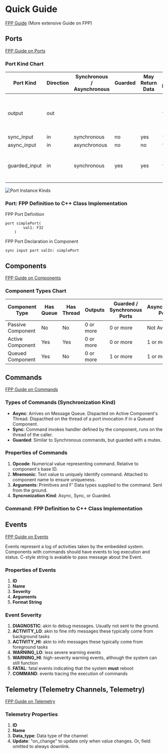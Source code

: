 # Quick Guide
[FPP Guide](https://fprime-community.github.io/fpp/fpp-users-guide.html) (More extensive Guide on FPP)


## Ports
[FPP Guide on Ports](https://fprime-community.github.io/fpp/fpp-users-guide.html#Defining-Ports)

### Port Kind Chart
| Port Kind | Direction | Synchronous / Asynchronous | Guarded | May Return Data | See Diagram | Notes |
|---|---|---|---|---|---|---|
| output | out | | | | `func4()` | The input side of a connection defines all port properties.|
| sync_input | in | synchronous | no | yes | `func2()` | |
| async_input | in | asynchronous | no | no | `func1()` | |
| guarded_input | in | synchronous | yes | yes | `func3()` | Guarded ports by definition must be synchronous |

![Port Instance Kinds](../media/core2.png)

### Port: FPP Definition to C++ Class Implementation

FPP Port Definition
```
port simplePort(
        val1: F32
    )
```
FPP Port Declaration in Component
```
sync input port valIn: simplePort 
```

## Components
[FPP Guide on Components](https://fprime-community.github.io/fpp/fpp-users-guide.html#Defining-Components)

### Component Types Chart
| Component Type | Has Queue | Has Thread | Outputs | Guarded / Synchronous Ports | Asyncrhonous Ports |
|---|---|---|---|---|---|
| Passive Component | No | No | 0 or more | 0 or more | Not Available
| Active Component | Yes | Yes | 0 or more | 0 or more | 1 or more |
| Queued Component | Yes | No | 0 or more | 1 or more | 1 or more | 

## Commands
[FPP Guide on Commands](https://fprime-community.github.io/fpp/fpp-users-guide.html#Defining-Components_Commands)

### Types of Commands (Synchronization Kind)
* **Async**: Arrives on Message Queue. Dispacted on Active Component's Thread. Dispacthed on the thread of a port invocation if in a Queued Component. 
* **Sync**: Command invokes handler defined by the component, runs on the thread of the caller. 
* **Guarded**: Similar to *Sync*hronous commands, but guarded with a mutex.

### Properties of Commands
1. **Opcode**: Numerical value representing command. Relative to component's base ID. 
2. **Mnemonic**: Text value to uniquely Identify command. Attached to component name to ensure uniqueness. 
3. **Arguments**: Primitives and F' Data types supplied to the command. Sent from the ground.
4. **Syncronization Kind**: Async, Sync, or Guarded. 

### Command: FPP Definition to C++ Class Implementation

## Events
[FPP Guide on Events](https://fprime-community.github.io/fpp/fpp-users-guide.html#Defining-Components_Events)

Events represent a log of activities taken by the embedded system. 
Components with commands should have events to log execution and status. 
C-style string is avaiable to pass message about the Event. 

### Properties of Events
1. **ID**
2. **Name**
3. **Severity**
4. **Arguments**
5. **Format String**

### Event Severity
1. **DIAGNOSTIC**: akin to debug messages.  Usually not sent to the ground.
2. **ACTIVITY_LO**: akin to fine info messages these typically come from background tasks
3. **ACTIVITY_HI**: akin to info messages these typically come from foreground tasks
4. **WARNING_LO**: less severe warning events
5. **WARNING_HI**: high-severity warning events, although the system can still function
6. **FATAL**: fatal events indicating that the system **must** reboot
7. **COMMAND**: events tracing the execution of commands

## Telemetry (Telemetry Channels, Telemetry)
[FPP Guide on Telemetry](https://fprime-community.github.io/fpp/fpp-users-guide.html#Defining-Components_Telemetry)

### Telemetry Properties
1. **ID**
2. **Name**
3. **Data_type**: Data type of the channel
4. **Update**: "on_change" to update only when value changes. Or, field omitted to always downlink. 

